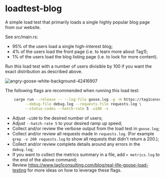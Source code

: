 # loadtest-blog

A simple load test that primarily loads a single highly popular blog page from our website.

See src/main.rs:
 - 95% of the users load a single high-interest blog;
 - 4% of the users load the front page (i.e. to learn more about Tag1);
 - 1% of the users load the blog listing page (i.e. to look for more content).

Run this load test with a number of users divisible by 100 if you want the exact distribution as described above.

![angry-goose-white-background-42416907](https://user-images.githubusercontent.com/402892/115951679-4a3ce100-a4e2-11eb-8ebc-3ca8a7da1491.jpg)

The following flags are recommended when running this load test:

```bash
    cargo run --release -- --log-file goose.log -g -H https://tag1consulting.com/ \
         --debug-file debug.log --requests-file requests.log \
         --status-codes --hatch-rate 5 -u100 -v
```

 * Adjust `-u100` to the desired number of users;
 * Adjust `--hatch-rate 5` to your desired ramp up speed;
 * Collect and/or review the verbose output from the load test in `goose.log`;
 * Collect and/or review all requests made in `requests.log`. (For example `grep -v 200 requests.log` to show all requests that didn't return a 200.);
 * Collect and/or review complete details around any errors in the `debug.log`;
 * If you want to collect the metrics summary in a file, add `> metrics.log` to the end of the above command;
 * Review https://www.tag1consulting.com/blog/real-life-goose-load-testing for more ideas on how to leverage these flags.
